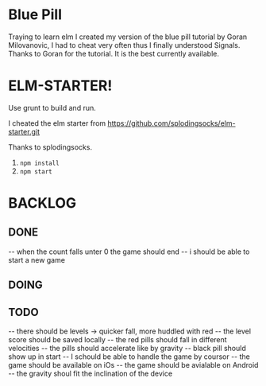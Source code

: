 # Blue Pill

Traying to learn elm I created my version of the blue pill tutorial by Goran Milovanovic, I had to cheat very often thus I finally understood Signals.
Thanks to Goran for the tutorial. It is the best currently available.



# ELM-STARTER!
Use grunt to build and run.

I cheated the elm starter from https://github.com/splodingsocks/elm-starter.git

Thanks to splodingsocks.

1. `npm install`
2. `npm start`

# BACKLOG

## DONE
-- when the count falls unter 0 the game should end
-- i should be able to start a new game

## DOING 

## TODO
-- there should be levels -> quicker fall, more huddled with red
-- the level score should be saved locally
-- the red pills should fall in different velocities
-- the pills should accelerate like by gravity
-- black pill should show up in start
-- I schould be able to handle the game by coursor
-- the game should be available on iOs
-- the game should be avialable on Android
-- the gravity shoul fit the inclination of the device
